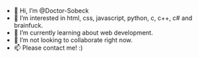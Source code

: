 - 👋 Hi, I’m @Doctor-Sobeck
- 👀 I’m interested in html, css, javascript, python, c, c++, c# and brainfuck.
- 🌱 I’m currently learning about web development.
- 💞️ I’m not looking to collaborate right now. 
- 📫 Please contact me! :)

<!---
Doctor-Sobeck/Doctor-Sobeck is a ✨ special ✨ repository because its `README.md` (this file) appears on your GitHub profile.
You can click the Preview link to take a look at your changes.
--->

